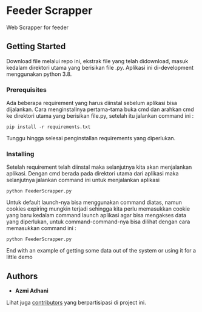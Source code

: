 # Feeder Scrapper

Web Scrapper for feeder

## Getting Started

Download file melalui repo ini, ekstrak file yang telah didownload, masuk kedalam direktori utama yang berisikan file .py.
Aplikasi ini di-development menggunakan python 3.8.

### Prerequisites

Ada beberapa requirement yang harus diinstal sebelum aplikasi bisa dijalankan. Cara menginstallnya pertama-tama buka cmd dan arahkan cmd ke direktori utama yang berisikan file.py, setelah itu jalankan command ini : 

```
pip install -r requirements.txt
```

Tunggu hingga selesai penginstallan requirements yang diperlukan.

### Installing

Setelah requirement telah diinstal maka selanjutnya kita akan menjalankan aplikasi. Dengan cmd berada pada direktori utama dari aplikasi maka selanjutnya jalankan command ini untuk menjalankan aplikasi

```
python FeederScrapper.py
```

Untuk default launch-nya bisa menggunakan command diatas, namun cookies expiring mungkin terjadi sehingga kita perlu memasukkan cookie yang baru kedalam command launch aplikasi agar bisa mengakses data yang diperlukan, untuk command-command-nya bisa dilihat dengan cara memasukkan command ini : 

```
python FeederScrapper.py
```

End with an example of getting some data out of the system or using it for a little demo

## Authors

* **Azmi Adhani**

Lihat juga [contributors](https://github.com/azmiadhani/FeederScrapper/contributors) yang berpartisipasi di project ini.
